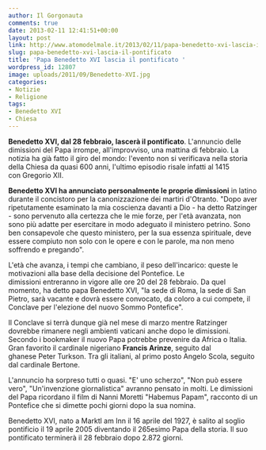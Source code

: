 ```yaml
---
author: Il Gorgonauta
comments: true
date: 2013-02-11 12:41:51+00:00
layout: post
link: http://www.atomodelmale.it/2013/02/11/papa-benedetto-xvi-lascia-il-pontificato/
slug: papa-benedetto-xvi-lascia-il-pontificato
title: 'Papa Benedetto XVI lascia il pontificato '
wordpress_id: 12807
image: uploads/2011/09/Benedetto-XVI.jpg
categories:
- Notizie
- Religione
tags:
- Benedetto XVI
- Chiesa
---
```



**Benedetto XVI, dal 28 febbraio, lascerà il pontificato**. L'annuncio delle dimissioni del Papa irrompe, all'improvviso, una mattina di febbraio. La notizia ha già fatto il giro del mondo: l'evento non si verificava nella storia della Chiesa da quasi 600 anni, l'ultimo episodio risale infatti al 1415 con Gregorio XII.

**Benedetto XVI ha annunciato personalmente le proprie dimissioni** in latino durante il concistoro per la canonizzazione dei martiri d'Otranto. "Dopo aver ripetutamente esaminato la mia coscienza davanti a Dio - ha detto Ratzinger - sono pervenuto alla certezza che le mie forze, per l'età avanzata, non sono più adatte per esercitare in modo adeguato il ministero petrino. Sono ben consapevole che questo ministero, per la sua essenza spirituale, deve essere compiuto non solo con le opere e con le parole, ma non meno soffrendo e pregando".

L'età che avanza, i tempi che cambiano, il peso dell'incarico: queste le motivazioni alla base della decisione del Pontefice. Le dimissioni entreranno in vigore alle ore 20 del 28 febbraio. Da quel momento, ha detto papa Benedetto XVI, "la sede di Roma, la sede di San Pietro, sarà vacante e dovrà essere convocato, da coloro a cui compete, il Conclave per l'elezione del nuovo Sommo Pontefice".

Il Conclave si terrà dunque già nel mese di marzo mentre Ratzinger dovrebbe rimanere negli ambienti vaticani anche dopo le dimissioni. Secondo i bookmaker il nuovo Papa potrebbe prevenire da Africa o Italia. Gran favorito il cardinale nigeriano **Francis Arinze**, seguito dal ghanese Peter Turkson. Tra gli italiani, al primo posto Angelo Scola, seguito dal cardinale Bertone.

L'annuncio ha sorpreso tutti o quasi. "E' uno scherzo", "Non può essere vero", "Un'invenzione giornalistica" avranno pensato in molti. Le dimissioni del Papa ricordano il film di Nanni Moretti "Habemus Papam", racconto di un Pontefice che si dimette pochi giorni dopo la sua nomina.

Benedetto XVI, nato a Marktl am Inn il 16 aprile del 1927, è salito al soglio pontificio il 19 aprile 2005 diventando il 265esimo Papa della storia. Il suo pontificato terminerà il 28 febbraio dopo 2.872 giorni.
